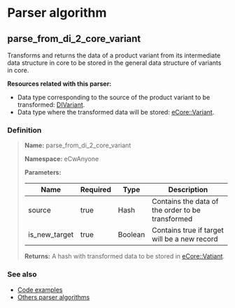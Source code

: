 # Parser algorithm
 
## parse_from_di_2_core_variant

Transforms and returns the data of a product variant from its intermediate data structure in core to be stored
in the general data structure of variants in core.

**Resources related with this parser:**

* Data type corresponding to the source of the product variant to be transformed: [DIVariant](../data-types/DIVariant.md).
* Data type where the transformed data will be stored: [eCore::Variant](https://cenit.io/json_data_type?f[namespace][24075][v]=eCore&f[name][24160][o]=is&f[name][24160][v]=Variant).
    
### Definition

> **Name:** parse_from_di_2_core_variant
> 
> **Namespace:** eCwAnyone
>
> **Parameters:**
> 
> | Name | Required | Type | Description |
> | ---- | -------- | ---- | ----------- |
> | source | true | Hash | Contains the data of the order to be transformed |
> | is_new_target | true | Boolean | Contains true if target will be a new record |
>
> **Returns:** A hash with transformed data to be stored in [eCore::Vatiant](https://cenit.io/json_data_type?f[namespace][24075][v]&#x3D;eCore&amp;f[name][24160][o]&#x3D;is&amp;f[name][24160][v]&#x3D;Vatiant).

### See also
* [Code examples](https://cenit.io/algorithm?f[name][40703][o]=is&f[name][40703][v]=parse_from_di_2_core_variant&f[namespace][40840][o]=starts_with&f[namespace][40840][v]=eCw)
* [Others parser algorithms](overview?id=parse_from_di_2_core_variant)